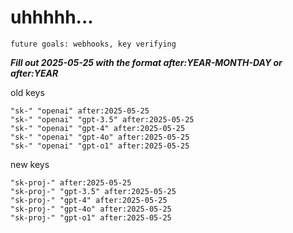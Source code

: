 # uhhhhh...

`future goals: webhooks, key verifying`



***Fill out 2025-05-25 with the format after:YEAR-MONTH-DAY or after:YEAR***

old keys
```
"sk-" "openai" after:2025-05-25
"sk-" "openai" "gpt-3.5" after:2025-05-25
"sk-" "openai" "gpt-4" after:2025-05-25
"sk-" "openai" "gpt-4o" after:2025-05-25
"sk-" "openai" "gpt-o1" after:2025-05-25
```

new keys
```
"sk-proj-" after:2025-05-25
"sk-proj-" "gpt-3.5" after:2025-05-25
"sk-proj-" "gpt-4" after:2025-05-25
"sk-proj-" "gpt-4o" after:2025-05-25
"sk-proj-" "gpt-o1" after:2025-05-25
```
